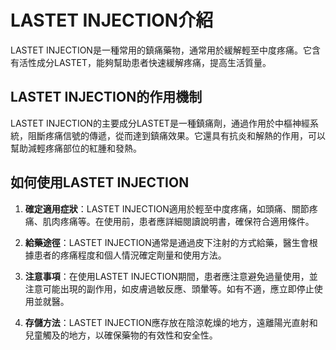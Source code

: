 # LASTET INJECTION介紹
LASTET INJECTION是一種常用的鎮痛藥物，通常用於緩解輕至中度疼痛。它含有活性成分LASTET，能夠幫助患者快速緩解疼痛，提高生活質量。
## LASTET INJECTION的作用機制
LASTET INJECTION的主要成分LASTET是一種鎮痛劑，通過作用於中樞神經系統，阻斷疼痛信號的傳遞，從而達到鎮痛效果。它還具有抗炎和解熱的作用，可以幫助減輕疼痛部位的紅腫和發熱。
## 如何使用LASTET INJECTION
1. **確定適用症狀**：LASTET INJECTION適用於輕至中度疼痛，如頭痛、關節疼痛、肌肉疼痛等。在使用前，患者應詳細閱讀說明書，確保符合適用條件。
2. **給藥途徑**：LASTET INJECTION通常是通過皮下注射的方式給藥，醫生會根據患者的疼痛程度和個人情況確定劑量和使用方法。
3. **注意事項**：在使用LASTET INJECTION期間，患者應注意避免過量使用，並注意可能出現的副作用，如皮膚過敏反應、頭暈等。如有不適，應立即停止使用並就醫。
4. **存儲方法**：LASTET INJECTION應存放在陰涼乾燥的地方，遠離陽光直射和兒童觸及的地方，以確保藥物的有效性和安全性。